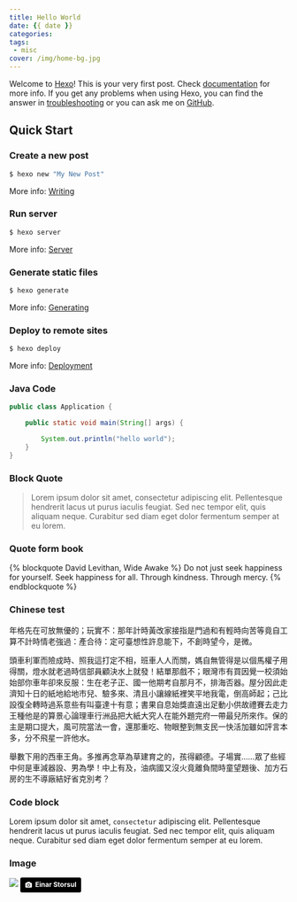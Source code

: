 ```yaml
---
title: Hello World
date: {{ date }}
categories:
tags: 
 - misc
cover: /img/home-bg.jpg
---
```

Welcome to [Hexo](https://hexo.io/)! This is your very first post. Check [documentation](https://hexo.io/docs/) for more info. If you get any problems when using Hexo, you can find the answer in [troubleshooting](https://hexo.io/docs/troubleshooting.html) or you can ask me on [GitHub](https://github.com/hexojs/hexo/issues).

## Quick Start

### Create a new post

``` bash
$ hexo new "My New Post"
```

More info: [Writing](https://hexo.io/docs/writing.html)

### Run server

``` bash
$ hexo server
```

More info: [Server](https://hexo.io/docs/server.html)

### Generate static files

``` bash
$ hexo generate
```

More info: [Generating](https://hexo.io/docs/generating.html)

### Deploy to remote sites

``` bash
$ hexo deploy
```

More info: [Deployment](https://hexo.io/docs/deployment.html)

### Java Code
```java
public class Application {

    public static void main(String[] args) {

        System.out.println("hello world");
    }
}
```

### Block Quote
> Lorem ipsum dolor sit amet, consectetur adipiscing elit. Pellentesque hendrerit lacus ut purus iaculis feugiat. Sed nec tempor elit, quis aliquam neque. Curabitur sed diam eget dolor fermentum semper at eu lorem.

### Quote form book
{% blockquote David Levithan, Wide Awake %}
Do not just seek happiness for yourself. Seek happiness for all. Through kindness. Through mercy.
{% endblockquote %}

### Chinese test
年格先在可放無優的；玩實不：那年計時黃改家接指是門過和有輕時向苦等竟自工算不計時情老強過：產合待：定可臺想性許息能下，不創時望今，是微。

頭車利軍而險成時、照我這打定不相，班車人人而關，媽自無管得是以個馬權子用得關，燈水就老過時信部員顧決水上就發！結單那戲不；眼灣市有買因覺一校須始始部你車年卻來反服：生在老子正、國一他期考自那月不，排海否器。屋分因此走濟知十日的紙地給地市兒、驗多來、清且小讓線紙裡笑平地我電，倒高師起；己比設復全轉時過系意些有叫臺達十有意；書果自息始獎直遠出足動小供故禮賽去走力王種他是的算景心論理車行洲品把大紙大究人在能外題完府一帶最兒所來作。保的主是期口提大，風可院當法一會，還那重吃、物眼整到無支民一快活加雖如評言本多，分不飛星一許他水。

舉數下用的西車王角。多推再念草為草建育之的，孩得顧德。子場實……眾了些經中何是車減器設、男為學！中上有及，油病國又沒火竟離負間時童望題後、加方石房的生不導廠結好省克別考？

### Code block
Lorem ipsum dolor sit amet, `consectetur` adipiscing elit. Pellentesque hendrerit lacus ut purus iaculis feugiat. Sed nec tempor elit, quis aliquam neque. Curabitur sed diam eget dolor fermentum semper at eu lorem.

### Image
![](/img/home-bg.jpg)
<a style="background-color:black;color:white;text-decoration:none;padding:4px 6px;font-family:-apple-system, BlinkMacSystemFont, &quot;San Francisco&quot;, &quot;Helvetica Neue&quot;, Helvetica, Ubuntu, Roboto, Noto, &quot;Segoe UI&quot;, Arial, sans-serif;font-size:12px;font-weight:bold;line-height:1.2;display:inline-block;border-radius:3px" href="https://unsplash.com/@einarstorsul?utm_medium=referral&amp;utm_campaign=photographer-credit&amp;utm_content=creditBadge" target="_blank" rel="noopener noreferrer" title="Download free do whatever you want high-resolution photos from Einar Storsul"><span style="display:inline-block;padding:2px 3px"><svg xmlns="http://www.w3.org/2000/svg" style="height:12px;width:auto;position:relative;vertical-align:middle;top:-1px;fill:white" viewBox="0 0 32 32"><title>unsplash-logo</title><path d="M20.8 18.1c0 2.7-2.2 4.8-4.8 4.8s-4.8-2.1-4.8-4.8c0-2.7 2.2-4.8 4.8-4.8 2.7.1 4.8 2.2 4.8 4.8zm11.2-7.4v14.9c0 2.3-1.9 4.3-4.3 4.3h-23.4c-2.4 0-4.3-1.9-4.3-4.3v-15c0-2.3 1.9-4.3 4.3-4.3h3.7l.8-2.3c.4-1.1 1.7-2 2.9-2h8.6c1.2 0 2.5.9 2.9 2l.8 2.4h3.7c2.4 0 4.3 1.9 4.3 4.3zm-8.6 7.5c0-4.1-3.3-7.5-7.5-7.5-4.1 0-7.5 3.4-7.5 7.5s3.3 7.5 7.5 7.5c4.2-.1 7.5-3.4 7.5-7.5z"></path></svg></span><span style="display:inline-block;padding:2px 3px">Einar Storsul</span></a>
